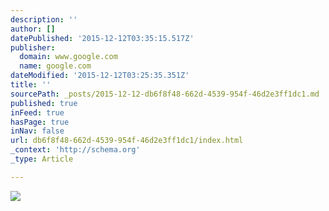 ```yaml
---
description: ''
author: []
datePublished: '2015-12-12T03:35:15.517Z'
publisher:
  domain: www.google.com
  name: google.com
dateModified: '2015-12-12T03:25:35.351Z'
title: ''
sourcePath: _posts/2015-12-12-db6f8f48-662d-4539-954f-46d2e3ff1dc1.md
published: true
inFeed: true
hasPage: true
inNav: false
url: db6f8f48-662d-4539-954f-46d2e3ff1dc1/index.html
_context: 'http://schema.org'
_type: Article

---
```

![](http://i0.wp.com/smartceo.com/wp-content/uploads/2015/05/CEO-Council_Disruptive.jpg?resize=520%2C330)